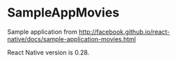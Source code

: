 # SampleAppMovies
Sample application from http://facebook.github.io/react-native/docs/sample-application-movies.html

React Native version is 0.28.
